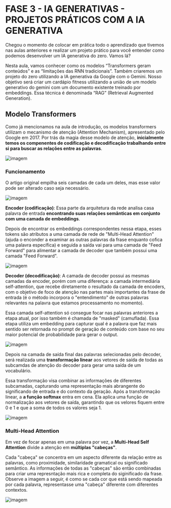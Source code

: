 # FASE 3 - IA GENERATIVAS - PROJETOS PRÁTICOS COM A IA GENERATIVA

Chegou o momento de colocar em prática todo o aprendizado que tivemos nas aulas anteriores e realizar um projeto prático para você entender como podemos desenvolver um IA generativa do zero. Vamos lá? 

Nesta aula, vamos conhecer como os modelos “Transformers geram conteúdos” e as “limitações das RNN tradicionais”. Também criaremos um projeto do zero utilizando a IA generativa da Google com o Gemini. Nosso objetivo será criar um cardápio fitness utilizando a união de um modelo generativo do gemini com um documento existente treinado por embeddings. Essa técnica é denominada “RAG” (Retrieval Augmented Generation).
            
## Modelo Transformers

Como já mencionamos na aula de introdução, os modelos transformers utilizam o mecanismo de atenção (Attention Mechanism), apresentado pelo Google em 2017. Por trás da magia desse modelo de atenção, **inicialmente temos os compenentes de codificação e decodificação trabalhando entre si para buscar as relações entre as palavras**. 

![imagem](./img/fase3_ia_aula4_16.png)

### Funcionamento

O artigo original empilha seis camadas de cada um deles, mas esse valor pode ser alterado caso seja necessário.

![imagem](./img/fase3_ia_aula4_17.png)

**Encoder (codificação)**: Essa parte da arquitetura da rede analisa casa palavra de entrada **encontrando suas relações semânticas em conjunto com uma camada de embeddings**.

Depois de encontrar os embeddings correspondentes nessa etapa, esses tokens são atributos a uma camada de rede de "Multi-Head Attention" (ajuda o enconder a examinar as outras palavras da frase enquanto cofica uma palavra específica) e seguida a saída vai para uma camada de "Feed Forward" para alimentar a camada de decoder que também possui uma camada "Feed Forward".

![imagem](./img/fase3_ia_aula4_18.png)

**Decoder (decodificação)**: A camada de decoder possui as mesmas camadas da encoder, porém com uma diferença: a camada intermediária self-attention, que recebe diretamente o resultado da camada de encoders, com o objetivo de foco de atenção nas partes mais importantes da frase de entrada (é o método incorpora o "entendimento" de outras palavras relevantes na palavra que estamos processamento no momento).

Essa camada self-attention só consegue focar nas palavras anteriores a etapa atual, por isso também é chamada de "masked" (camuflada). Essa etapa utiliza um embedding para capturar qual é a palavra que faz mais sentido ser retornada no prompt de geração de conteúdo com base no seu maior potencial de probabilidade para gerar o output.

![imagem](./img/fase3_ia_aula4_19.png)

Depois na camada de saída final das palavras selecionadas pelo decoder, será realizada uma **transformação linear** aos vetores de saída de todas as subcamdas de atenção do decoder para gerar uma saída de um vocabulário.

Essa transformação visa combinar as informações de diferentes subcamadas, capturando uma representação mais abrangente do significando de entrada e do contexto da geração. Após a transformação linear, a **a função softmax** entra em cena. Ela aplica uma função de normalização aos vetores de saída, garantindo que os velores fiquem entre 0 e 1 e que a soma de todos os valores seja 1.

![imagem](./img/fase3_ia_aula4_20.png)

### Multi-Head Attention

Em vez de focar apenas em uma palavra por vez, a **Multi-Head Self Attention** divide a atenção em **múltiplas "cabeças"**.

Cada "cabeça" se concentra em um aspecto diferente da relação entre as palavras, como proximidade, similaridade gramatical ou significado semântico. As informações de todas as "cabeças" são então combinadas para criar uma represntação mais rica e completa do siginificado da frase. Observe a imagem a seguir, é como se cada cor que está sendo mapeada por cada palavra, representasse uma "cabeça" diferente com diferentes contextos.

![imagem](./img/fase3_ia_aula4_21.png)


